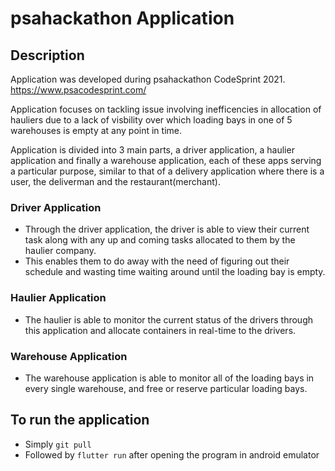 # psahackathon Application 

## Description 
Application was developed during psahackathon CodeSprint 2021.
https://www.psacodesprint.com/

Application focuses on tackling issue involving inefficencies in allocation of hauliers due to a lack of visbility over which loading bays in one of 5 warehouses is empty at any point in time. 

Application is divided into 3 main parts, a driver application, a haulier application and finally a warehouse application, each of these apps serving a particular purpose, similar to that of a delivery application where there is a user, the deliverman and the restaurant(merchant).

### Driver Application 
- Through the driver application, the driver is able to view their current task along with any up and coming tasks allocated to them by the haulier company. 
- This enables them to do away with the need of figuring out their schedule and wasting time waiting around until the loading bay is empty. 

### Haulier Application 
- The haulier is able to monitor the current status of the drivers through this application and allocate containers in real-time to the drivers. 

### Warehouse Application 
- The warehouse application is able to monitor all of the loading bays in every single warehouse, and free or reserve particular loading bays. 

## To run the application 
- Simply ```git pull```
- Followed by ```flutter run``` after opening the program in android emulator 
